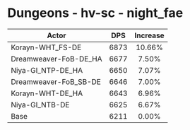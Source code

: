 # Dungeons - hv-sc - night_fae
| Actor | DPS | Increase |
|---|:---:|:---:|
|Korayn-WHT_FS-DE|6873|10.66%|
|Dreamweaver-FoB-DE_HA|6677|7.50%|
|Niya-GI_NTP-DE_HA|6650|7.07%|
|Dreamweaver-FoB_SB-DE|6646|7.00%|
|Korayn-WHT-DE_HA|6643|6.96%|
|Niya-GI_NTB-DE|6625|6.67%|
|Base|6211|0.00%|
